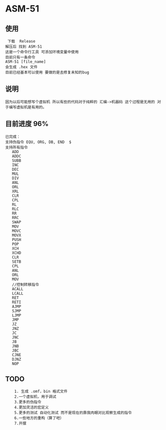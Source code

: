 # ASM-51

## 使用
	 下载  Release 
	解压后 找到 ASM-51
	这是一个命令行工具 可添加环境变量中使用
	目前只有一条命令 
	ASM-51 [file_name]
	会生成 .hex 文件
	目前已经基本可以使用 要做的是去修复未知的bug
## 说明
	因为以后可能想写个虚拟机 所以有些的代码对于纯粹的 汇编->机器码 这个过程是无用的 对于编写虚拟机是有用的。 
## 目前进度 96%
	已完成：
	支持伪指令 EQU, ORG, DB, END  $ 
	支持所有指令  
	   ADD
	   ADDC
	   SUBB
	   INC
	   DEC
	   MUL
	   DIV
	   ANL
	   ORL
	   XRL
	   CLR
	   CPL
	   RL
	   RLC
	   RR
	   RRC
	   SWAP
	   MOV
	   MOVC
	   MOVX
	   PUSH
	   POP
	   XCH
	   XCHD
	   CLR
	   SETB
	   CPL
	   ANL
	   ORL
	   MOV
	   //控制转移指令
	   ACALL
	   LCALL
	   RET
	   RETI
	   AJMP
	   SJMP
	   LJMP
	   JMP
	   JZ
	   JNZ
	   JC
	   JNC
	   JB
	   JNB
	   JBC
	   CJNE
	   DJNZ
	   NOP


## TODO
		1. 生成 .omf，bin 格式文件
		2.一个虚拟机，用于调试
		3.更多的伪指令
		4.更加灵活的宏定义
		5.更多的测试 自动化测试 而不是现在的靠我肉眼对比观察生成的指令
		6.一些地方的重构（算了吧）
		7.开摆
	

